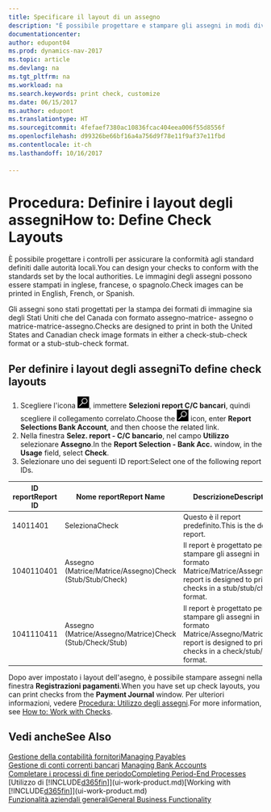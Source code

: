 ```yaml
---
title: Specificare il layout di un assegno
description: "È possibile progettare e stampare gli assegni in modi diversi per conformità agli standard."
documentationcenter: 
author: edupont04
ms.prod: dynamics-nav-2017
ms.topic: article
ms.devlang: na
ms.tgt_pltfrm: na
ms.workload: na
ms.search.keywords: print check, customize
ms.date: 06/15/2017
ms.author: edupont
ms.translationtype: HT
ms.sourcegitcommit: 4fefaef7380ac10836fcac404eea006f55d8556f
ms.openlocfilehash: d99326be66bf16a4a756d9f78e11f9af37e11fbd
ms.contentlocale: it-ch
ms.lasthandoff: 10/16/2017

---
```

# <a name="how-to-define-check-layouts"></a><span data-ttu-id="e578a-103">Procedura: Definire i layout degli assegni</span><span class="sxs-lookup"><span data-stu-id="e578a-103">How to: Define Check Layouts</span></span>
<span data-ttu-id="e578a-104">È possibile progettare i controlli per assicurare la conformità agli standard definiti dalle autorità locali.</span><span class="sxs-lookup"><span data-stu-id="e578a-104">You can design your checks to conform with the standards set by the local authorities.</span></span> <span data-ttu-id="e578a-105">Le immagini degli assegni possono essere stampati in inglese, francese, o spagnolo.</span><span class="sxs-lookup"><span data-stu-id="e578a-105">Check images can be printed in English, French, or Spanish.</span></span>

<span data-ttu-id="e578a-106">Gli assegni sono stati progettati per la stampa dei formati di immagine sia degli Stati Uniti che del Canada con formato assegno-matrice- assegno o matrice-matrice-assegno.</span><span class="sxs-lookup"><span data-stu-id="e578a-106">Checks are designed to print in both the United States and Canadian check image formats in either a check-stub-check format or a stub-stub-check format.</span></span>

## <a name="to-define-check-layouts"></a><span data-ttu-id="e578a-107">Per definire i layout degli assegni</span><span class="sxs-lookup"><span data-stu-id="e578a-107">To define check layouts</span></span>
1. <span data-ttu-id="e578a-108">Scegliere l'icona ![Cerca pagina o report](media/ui-search/search_small.png "icona Cerca pagina o report"), immettere **Selezioni report C/C bancari**, quindi scegliere il collegamento correlato.</span><span class="sxs-lookup"><span data-stu-id="e578a-108">Choose the ![Search for Page or Report](media/ui-search/search_small.png "Search for Page or Report icon") icon, enter **Report Selections Bank Account**, and then choose the related link.</span></span>
2. <span data-ttu-id="e578a-109">Nella finestra **Selez. report - C/C bancario**, nel campo **Utilizzo** selezionare **Assegno**.</span><span class="sxs-lookup"><span data-stu-id="e578a-109">In the **Report Selection - Bank Acc.** window, in the **Usage** field, select **Check**.</span></span>
3. <span data-ttu-id="e578a-110">Selezionare uno dei seguenti ID report:</span><span class="sxs-lookup"><span data-stu-id="e578a-110">Select one of the following report IDs.</span></span>

| <span data-ttu-id="e578a-111">ID report</span><span class="sxs-lookup"><span data-stu-id="e578a-111">Report ID</span></span> | <span data-ttu-id="e578a-112">Nome report</span><span class="sxs-lookup"><span data-stu-id="e578a-112">Report Name</span></span> | <span data-ttu-id="e578a-113">Descrizione</span><span class="sxs-lookup"><span data-stu-id="e578a-113">Description</span></span> |
| --- | --- | --- |
| <span data-ttu-id="e578a-114">1401</span><span class="sxs-lookup"><span data-stu-id="e578a-114">1401</span></span> |<span data-ttu-id="e578a-115">Seleziona</span><span class="sxs-lookup"><span data-stu-id="e578a-115">Check</span></span> |<span data-ttu-id="e578a-116">Questo è il report predefinito.</span><span class="sxs-lookup"><span data-stu-id="e578a-116">This is the default report.</span></span> |
| <span data-ttu-id="e578a-117">10401</span><span class="sxs-lookup"><span data-stu-id="e578a-117">10401</span></span> |<span data-ttu-id="e578a-118">Assegno (Matrice/Matrice/Assegno)</span><span class="sxs-lookup"><span data-stu-id="e578a-118">Check (Stub/Stub/Check)</span></span> |<span data-ttu-id="e578a-119">Il report è progettato per stampare gli assegni in formato Matrice/Matrice/Assegno.</span><span class="sxs-lookup"><span data-stu-id="e578a-119">This report is designed to print checks in a stub/stub/check format.</span></span> |
| <span data-ttu-id="e578a-120">10411</span><span class="sxs-lookup"><span data-stu-id="e578a-120">10411</span></span> |<span data-ttu-id="e578a-121">Assegno (Matrice/Assegno/Matrice)</span><span class="sxs-lookup"><span data-stu-id="e578a-121">Check (Stub/Check/Stub)</span></span> |<span data-ttu-id="e578a-122">Il report è progettato per stampare gli assegni in formato Matrice/Assegno/Matrice.</span><span class="sxs-lookup"><span data-stu-id="e578a-122">This report is designed to print checks in a check/stub/check format.</span></span> |

<span data-ttu-id="e578a-123">Dopo aver impostato i layout dell'asegno, è possibile stampare assegni nella finestra **Registrazioni pagamenti**.</span><span class="sxs-lookup"><span data-stu-id="e578a-123">When you have set up check layouts, you can print checks from the **Payment Journal** window.</span></span> <span data-ttu-id="e578a-124">Per ulteriori informazioni, vedere [Procedura: Utilizzo degli assegni](payables-how-work-checks.md).</span><span class="sxs-lookup"><span data-stu-id="e578a-124">For more information, see [How to: Work with Checks](payables-how-work-checks.md).</span></span>

## <a name="see-also"></a><span data-ttu-id="e578a-125">Vedi anche</span><span class="sxs-lookup"><span data-stu-id="e578a-125">See Also</span></span>
[<span data-ttu-id="e578a-126">Gestione della contabilità fornitori</span><span class="sxs-lookup"><span data-stu-id="e578a-126">Managing Payables</span></span>](payables-manage-payables.md)  
<span data-ttu-id="e578a-127">[Gestione di conti correnti bancari](bank-manage-bank-accounts.md) </span><span class="sxs-lookup"><span data-stu-id="e578a-127">[Managing Bank Accounts](bank-manage-bank-accounts.md) </span></span>  
[<span data-ttu-id="e578a-128">Completare i processi di fine periodo</span><span class="sxs-lookup"><span data-stu-id="e578a-128">Completing Period-End Processes</span></span>](year-how-complete-period-end-processes.md)  
<span data-ttu-id="e578a-129">[Utilizzo di [!INCLUDE[d365fin](includes/d365fin_md.md)]](ui-work-product.md)</span><span class="sxs-lookup"><span data-stu-id="e578a-129">[Working with [!INCLUDE[d365fin](includes/d365fin_md.md)]](ui-work-product.md)</span></span>  
[<span data-ttu-id="e578a-130">Funzionalità aziendali generali</span><span class="sxs-lookup"><span data-stu-id="e578a-130">General Business Functionality</span></span>](ui-across-business-areas.md)

